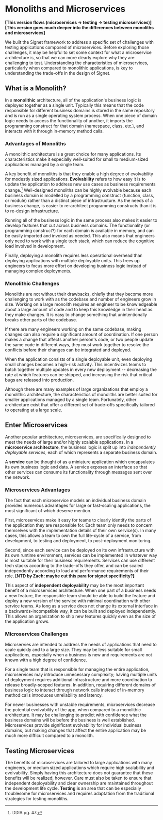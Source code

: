 # Monoliths and Microservices

**\[This version flows (microservices -> testing -> testing microservices)\]\
\[This version goes much deeper into the differences between monoliths and microservices\]**

We built the Signet framework to address a specific set of challenges with testing applications composed of microservices.
Before exploring those challenges, it may be helpful to set some context for what a microservice architecture is, so that we can more clearly explore why they are challenging to test.
Understanding the characteristics of microservices, particularly when compared to monolithic applications, is key to understanding the trade-offs in the design of Signet.

## What is a Monolith?

In a **monolithic** architecture, all of the application's business logic is deployed together as a single unit.
Typically this means that the code responsible for different business domains is stored in the same repository and is run as a single operating system process.
When one piece of domain logic needs to access the functionality of another, it imports the programming construct for that domain (namespace, class, etc.), and interacts with it through in-memory method calls.

### Advantages of Monoliths

A monolithic architecture is a great choice for many applications.
Its characteristics make it especially well-suited for small to medium-sized applications managed by a single team.

A key benefit of monoliths is that they enable a high degree of evolvability for modestly sized applications.
**Evolvability** refers to how easy it is to update the application to address new use cases as business requirements change.[^1]
Well-designed monoliths can be highly evolvable because each business domain is modelled by a programming construct (function, class, or module) rather than a distinct piece of infrastructure.
As the needs of a business change, is easier to re-architect programming constructs than it is to re-design infrastructure.

Running all of the business logic in the same process also makes it easier to develop features that cut across business domains.
The functionality (or programming construct?) for each domain is available in memory, and can be easily imported and invoked as needed.
This also means that engineers only need to work with a single tech stack, which can reduce the cognitive load involved in development.

Finally, deploying a monolith requires less operational overhead than deploying applications with multiple deployable units.
This frees up engineers to focus more effort on developing business logic instead of managing complex deployments.

### Monolithic Challenges

Monoliths are not without their drawbacks, chiefly that they become more challenging to work with as the codebase and number of engineers grow in size.
Working on a large monolith requires an engineer to be knowledgeable about a large amount of code and to keep this knowledge in their head as they make changes.
It is easy to change something that unintentionally breaks other parts of the codebase.

If there are many engineers working on the same codebase, making changes can also require a significant amount of coordination.
If one person makes a change that affects another person's code, or two people update the same code in different ways, they must work together to resolve the conflicts before their changes can be integrated and deployed.

When the application consists of a single deployable unit, even deploying small changes becomes a high-risk activity.
This incentivizes teams to batch together multiple updates in every new deployment -- decreasing the rate at which features can be shipped, and increasing the risk that critical bugs are released into production.

Although there are many examples of large organizations that employ a monolithic architecture, the characteristics of monoliths are better suited for smaller applications managed by a single team.
Fortunately, other architecture exist that offer a different set of trade-offs specifically tailored to operating at a large scale.

## Enter Microservices

Another popular architecture, microservices, are specifically designed to meet the needs of large and/or highly scalable applications.
In a **microservice architecture**, the business logic is split up into *independently deployable services*, each of which represents a separate business domain.

A **service** can be thought of as a miniature application which encapsulates its own business logic and data.
A service exposes an interface so that other services can consume its functionality through messages sent over the network.

### Microservices Advantages

The fact that each microservice models an individual business domain provides numerous advantages for large or fast-scaling applications, the most significant of which deserve mention.

First, microservices make it easy for teams to clearly identify the parts of the application they are responsible for.
Each team only needs to concern themselves with the implementation details of their own service(s).
In many cases, this allows a team to own the full life-cycle of a service, from development, to testing and deployment, to post-deployment monitoring.

Second, since each service can be deployed on its own infrastructure with its own runtime environment, services can be implemented in whatever way is most suitable for their business requirements.
Services can use different tech stacks according to the trade-offs they offer, and can be scaled independently according to load and performance requirements of their role.
**\[NTD by Zach: maybe cut this para for signet specificity?\]**

This aspect of **independent deployability** may be the most important benefit of a microservices architecture.
When one part of a business needs a new feature, the responsible team should be able to build the feature and deploy a new version of the service with minimal coordination with other service teams.
As long as a service does not change its external interface in a backwards-incompatible way, it can be built and deployed independently.
This allows an organization to ship new features quickly even as the size of the application grows.

### Microservices Challenges

Microservies are intended to address the needs of applications that need to scale quickly and to a large size.
They may be less suitable for small applications, especially when a business is new and requirements are not known with a high degree of confidence.

For a single team that is responsible for managing the entire application, microservices may introduce unnecessary complexity; having multiple units of deployment requires additional infrastructure and more coordination to release broadly-scoped features.
In addition, requiring different domains of business logic to interact through network calls instead of in-memory method calls introduces unreliability and latency.

For newer businesses with unstable requirements, microservices decrease the potential evolvability of the app, when compared to a monolithic architecture.
It may be challenging to predict with confidence what the business domains will be before the business is well established.
Microservices provide significant evolvability for individual business domains, but making changes that affect the entire application may be much more difficult compared to a monolith.

## Testing Microservices

The benefits of microservices are tailored to large applications with many engineers, or medium sized applications which require high scalability and evolvability.
Simply having this architecture does not guarantee that these benefits will be realized, however.
Care must also be taken to ensure that independent deployability and clear ownership are maintained throughout the development life cycle.
**Testing** is an area that can be especially troublesome for microservices and requires adaptation from the traditional strategies for testing monoliths.

[^1]: DDIA pg. 47.
